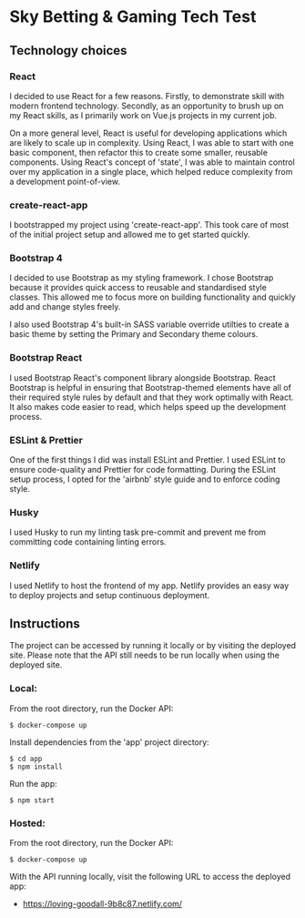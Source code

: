 # Sky Betting & Gaming Tech Test

## Technology choices

### React

I decided to use React for a few reasons. Firstly, to demonstrate skill with modern frontend technology. Secondly, as an opportunity to brush up on my React skills, as I primarily work on Vue.js projects in my current job.

On a more general level, React is useful for developing applications which are likely to scale up in complexity. Using React, I was able to start with one basic component, then refactor this to create some smaller, reusable components. Using React's concept of 'state', I was able to maintain control over my application in a single place, which helped reduce complexity from a development point-of-view.

### create-react-app

I bootstrapped my project using 'create-react-app'. This took care of most of the initial project setup and allowed me to get started quickly.

### Bootstrap 4

I decided to use Bootstrap as my styling framework. I chose Bootstrap because it provides quick access to reusable and standardised style classes. This allowed me to focus more on building functionality and quickly add and change styles freely.

I also used Bootstrap 4's built-in SASS variable override utilties to create a basic theme by setting the Primary and Secondary theme colours.

### Bootstrap React

I used Bootstrap React's component library alongside Bootstrap. React Bootstrap is helpful in ensuring that Bootstrap-themed elements have all of their required style rules by default and that they work optimally with React. It also makes code easier to read, which helps speed up the development process.

### ESLint & Prettier

One of the first things I did was install ESLint and Prettier. I used ESLint to ensure code-quality and Prettier for code formatting. During the ESLint setup process, I opted for the 'airbnb' style guide and to enforce coding style.

### Husky

I used Husky to run my linting task pre-commit and prevent me from committing code containing linting errors.

### Netlify

I used Netlify to host the frontend of my app. Netlify provides an easy way to deploy projects and setup continuous deployment.

## Instructions

The project can be accessed by running it locally or by visiting the deployed site. Please note that the API still needs to be run locally when using the deployed site.

### Local:

From the root directory, run the Docker API:

```
$ docker-compose up
```

Install dependencies from the 'app' project directory:

```
$ cd app
$ npm install
```

Run the app:

```
$ npm start
```

### Hosted:

From the root directory, run the Docker API:

```
$ docker-compose up
```

With the API running locally, visit the following URL to access the deployed app:

- https://loving-goodall-9b8c87.netlify.com/
